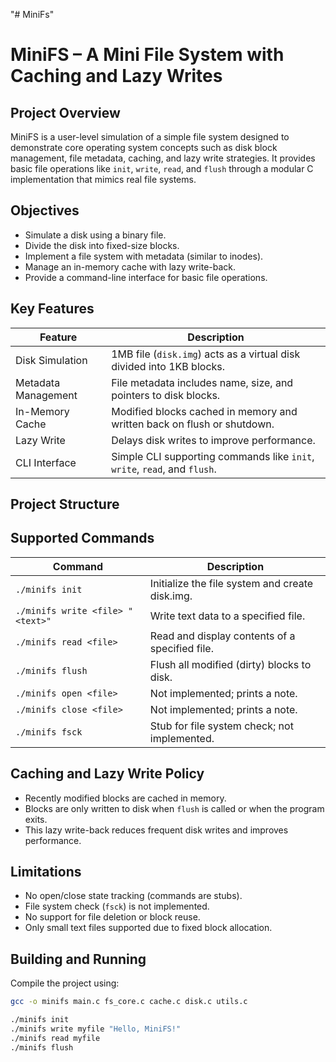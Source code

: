 "# MiniFs" 
# MiniFS – A Mini File System with Caching and Lazy Writes

## Project Overview
MiniFS is a user-level simulation of a simple file system designed to demonstrate core operating system concepts such as disk block management, file metadata, caching, and lazy write strategies. It provides basic file operations like `init`, `write`, `read`, and `flush` through a modular C implementation that mimics real file systems.

## Objectives
- Simulate a disk using a binary file.
- Divide the disk into fixed-size blocks.
- Implement a file system with metadata (similar to inodes).
- Manage an in-memory cache with lazy write-back.
- Provide a command-line interface for basic file operations.

## Key Features

| Feature           | Description                                                |
|-------------------|------------------------------------------------------------|
| Disk Simulation   | 1MB file (`disk.img`) acts as a virtual disk divided into 1KB blocks. |
| Metadata Management | File metadata includes name, size, and pointers to disk blocks. |
| In-Memory Cache  | Modified blocks cached in memory and written back on flush or shutdown. |
| Lazy Write       | Delays disk writes to improve performance.                  |
| CLI Interface    | Simple CLI supporting commands like `init`, `write`, `read`, and `flush`. |

## Project Structure

## Supported Commands

| Command                         | Description                                |
|--------------------------------|--------------------------------------------|
| `./minifs init`                 | Initialize the file system and create disk.img. |
| `./minifs write <file> "<text>"` | Write text data to a specified file.     |
| `./minifs read <file>`          | Read and display contents of a specified file. |
| `./minifs flush`                | Flush all modified (dirty) blocks to disk. |
| `./minifs open <file>`          | Not implemented; prints a note.             |
| `./minifs close <file>`         | Not implemented; prints a note.             |
| `./minifs fsck`                 | Stub for file system check; not implemented.|

## Caching and Lazy Write Policy
- Recently modified blocks are cached in memory.
- Blocks are only written to disk when `flush` is called or when the program exits.
- This lazy write-back reduces frequent disk writes and improves performance.

## Limitations
- No open/close state tracking (commands are stubs).
- File system check (`fsck`) is not implemented.
- No support for file deletion or block reuse.
- Only small text files supported due to fixed block allocation.

## Building and Running

Compile the project using:
```bash
gcc -o minifs main.c fs_core.c cache.c disk.c utils.c

./minifs init
./minifs write myfile "Hello, MiniFS!"
./minifs read myfile
./minifs flush

